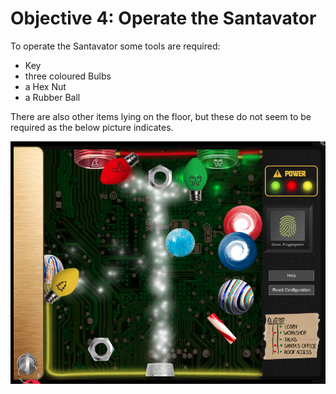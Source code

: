 # Objective 4: Operate the Santavator

To operate the Santavator some tools are required:

 - Key
 - three coloured Bulbs
 - a Hex Nut
 - a Rubber Ball

There are also other items lying on the floor, but these do not seem to be required as the below picture indicates.

![Santavator](https://github.com/joergschwarzwaelder/hhc2020/blob/master/Objective-4/Santavator.png)
<!--stackedit_data:
eyJoaXN0b3J5IjpbLTE2MzM3NzEwNTIsLTE4NjU3OTcyMDIsMT
YzMTY3NjcwMSwtMTQ5NzI5MjI0NF19
-->